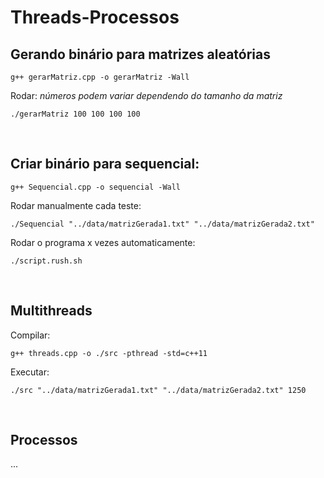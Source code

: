 # Threads-Processos

## Gerando binário para matrizes aleatórias
```
g++ gerarMatriz.cpp -o gerarMatriz -Wall  
```
Rodar: _números podem variar dependendo do tamanho da matriz_
```
./gerarMatriz 100 100 100 100
```
<br>

## Criar binário para sequencial:
```
g++ Sequencial.cpp -o sequencial -Wall
```

Rodar manualmente cada teste:
```
./Sequencial "../data/matrizGerada1.txt" "../data/matrizGerada2.txt"
```

Rodar o programa x vezes automaticamente:
```
./script.rush.sh
```
<br>

## Multithreads
Compilar: 
```
g++ threads.cpp -o ./src -pthread -std=c++11
```
Executar:
```
./src "../data/matrizGerada1.txt" "../data/matrizGerada2.txt" 1250
```
<br>

## Processos
...